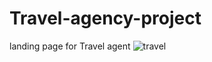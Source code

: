 
# Travel-agency-project
landing page for Travel agent
![travel](https://user-images.githubusercontent.com/54816692/126048947-5607f6ee-ce84-40be-a628-11c7186d8802.jpg)

